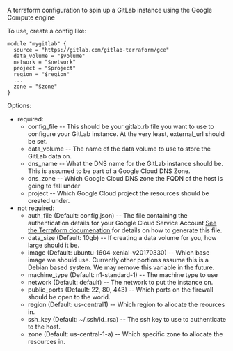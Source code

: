 A terraform configuration to spin up a GitLab instance using the Google Compute engine

To use, create a config like:
```
module "mygitlab" {
  source = "https://gitlab.com/gitlab-terraform/gce"
  data_volume = "$volume"
  network = "$network"
  project = "$project"
  region = "$region"
  ...
  zone = "$zone"
}
```

Options:
  * required:
    * config_file -- This should be your gitlab.rb file you want to use to configure your GitLab instance. At the very least, external_url should be set.
    * data_volume -- The name of the data volume to use to store the GitLab data on.
    * dns_name -- What the DNS name for the GitLab instance should be. This is assumed to be part of a Google Cloud DNS Zone.
    * dns_zone -- Which Google Cloud DNS zone the FQDN of the host is going to fall under
    * project -- Which Google Cloud project the resources should be created under.
  * not required:
    * auth_file (Default: config.json) -- The file containing the authentication details for your Google Cloud Service Account [See the Terraform documenation](https://www.terraform.io/docs/providers/google/index.html) for details on how to generate this file.
    * data_size (Default: 10gb) -- If creating a data volume for you, how large should it be.
    * image (Default: ubuntu-1604-xenial-v20170330) -- Which base image we should use. Currently other portions assume this is a Debian based system. We may remove this variable in the future.
    * machine_type (Default: n1-standard-1) -- The machine type to use
    * network (Default: default) -- The network to put the instance on.
    * public_ports (Default: 22, 80, 443) -- Which ports on the firewall should be open to the world.
    * region (Default: us-central1) -- Which region to allocate the reources in.
    * ssh_key (Default: ~/.ssh/id_rsa) -- The ssh key to use to authenticate to the host.
    * zone (Default: us-central-1-a) -- Which specific zone to allocate the resources in.
